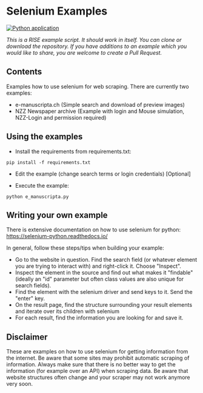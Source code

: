 # Selenium Examples
[![Python application](https://github.com/RISE-UNIBAS/selenium-examples/actions/workflows/python-app.yml/badge.svg)](https://github.com/RISE-UNIBAS/selenium-examples/actions/workflows/python-app.yml)

*This is a RISE example script. It should work in itself. You can clone or download the repository. If you have additions to an example which you would like to share, you are welcome to create a Pull Request.*


## Contents
Examples how to use selenium for web scraping. There are currently two examples:

- e-manuscripta.ch (Simple search and download of preview images)
- NZZ Newspaper archive (Example with login and Mouse simulation, NZZ-Login and permission required)

## Using the examples

- Install the requirements from requirements.txt:

```
pip install -f requirements.txt
```

- Edit the example (change search terms or login credentials) [Optional]

- Execute the example:

```
python e_manuscripta.py
```

## Writing your own example
There is extensive documentation on how to use selenium for python: https://selenium-python.readthedocs.io/ 

In general, follow these steps/tips when building your example:
- Go to the website in question. Find the search field (or whatever element you are trying to interact with) and right-click it. Choose "Inspect". 
- Inspect the element in the source and find out what makes it "findable" (ideally an "id" parameter but often class values are also unique for search fields).
- Find the element with the selenium driver and send keys to it. Send the "enter" key.
- On the result page, find the structure surrounding your result elements and iterate over its children with selenium
- For each result, find the information you are looking for and save it.

## Disclaimer
These are examples on how to use selenium for getting information from the internet. Be aware that some sites may prohibit automatic scraping of information. Always make sure that there is no better way to get the information (for example over an API) when scraping data. Be aware that website structures often change and your scraper may not work anymore very soon.
